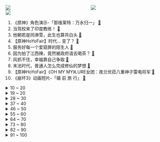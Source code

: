 <div >
	<a style="float:left;width:55%;" href = "https://github.com/anuraghazra/github-readme-stats">
	 <img src = "https://github-readme-stats.vercel.app/api?username=iuuuuuaena&theme=buefy&show_icons=true"/>
	</a>
	<a  style="float:right;width:45%" href = "https://github.com/anuraghazra/github-readme-stats">
	 <img  src="https://github-readme-stats.vercel.app/api/top-langs/?username=anuraghazra&layout=compact"/>
	</a>
	</div>

[![](https://img.shields.io/badge/jxd-@jxdgogogo.xyz-yellowgreen.svg)](https://www.jxdgogogo.xyz)<br>
1. 《原神》角色演示-「那维莱特：万水归一」 [:link:](//www.bilibili.com/video/BV1FC4y1f7hW) <br>
2. 当驾校来了印度教练！ [:link:](//www.bilibili.com/video/BV1tC4y1f7mc) <br>
3. 他朝若是同淋雪，此生也算共白头 [:link:](//www.bilibili.com/video/BV1LN411n7sw) <br>
4. 【原神HoYoFair】时代… 变了？ [:link:](//www.bilibili.com/video/BV1Uh4y1A7Um) <br>
5. 服务好每一个爱窥屏的陌生人 [:link:](//www.bilibili.com/video/BV1qu4y167Vm) <br>
6. 因为拍了江西辣，竟然被政府请去喝茶？ [:link:](//www.bilibili.com/video/BV1484y1U7Qm) <br>
7. 风抓不住，幸福靠自己争取 [:link:](//www.bilibili.com/video/BV1Gw411Y72g) <br>
8. 末法时代，普通人怎么完成修仙的梦想 [:link:](//www.bilibili.com/video/BV1Bm4y1G7kB) <br>
9. 【原神HoYoFair】《OH MY MY》LURE女团：夜兰优菈八重神子雷电将军 [:link:](//www.bilibili.com/video/BV1GK4y1F75d) <br>
10. 《崩坏3》动画短片-「婚 前 旅 行」 [:link:](//www.bilibili.com/video/BV1tu411u7Qm) <br>
<details>
<summary>10 ~ 20</summary>

11. 六个人凑不出一句完整的江西话！ [:link:](//www.bilibili.com/video/BV1Nw411m74y) <br>
12. 教你拥有乖巧懂事的舍友 [:link:](//www.bilibili.com/video/BV1aw411m7ut) <br>
13. 荧：这就是钟离给我的安全感！〖白白剧场〗 [:link:](//www.bilibili.com/video/BV1au4y167qC) <br>
14. 挑战城市暴走10公里到小精灵家...【第三期】 [:link:](//www.bilibili.com/video/BV1wN411E7A9) <br>
15. 在显眼的地方做最显眼的狗 [:link:](//www.bilibili.com/video/BV1434y1A7Jt) <br>
16. 【原神HoYoFair】 浮生若有归 [:link:](//www.bilibili.com/video/BV1EK4y1F7fE) <br>
17. “我的祖国把我从5000英里外送到这里，是让我完成比赛” [:link:](//www.bilibili.com/video/BV1Wu4y1r7kh) <br>
18. 你说你惹我干嘛？！哪一期让你印象深刻？！ [:link:](//www.bilibili.com/video/BV1934y1A7tc) <br>
19. 狗子请小牛吃饭，结果食物中毒，我爸紧急抢救 [:link:](//www.bilibili.com/video/BV1DV411A7iQ) <br>
</details>
<details>
<summary>19 ~ 20</summary>

20. 李佳航：我接戏乱七八糟的，我有问题我承认，让我自己拧巴吧 [:link:](//www.bilibili.com/video/BV1Bu41137HQ) <br>
21. 我是如何认识你妈妈的 [:link:](//www.bilibili.com/video/BV14u41137gT) <br>
22. 这也太土豪了吧 [:link:](//www.bilibili.com/video/BV1DV411c7wC) <br>
23. （ 当 我 们 面 对 冲 突 时 ） [:link:](//www.bilibili.com/video/BV1Nu41137eM) <br>
24. 2013：10年后的中国，诺奖将成常态，而非个例！2023：求个例！ [:link:](//www.bilibili.com/video/BV1nu4y147MQ) <br>
25. 《青莲兰陵》最新技巧！重置隐身，后撤大闪，没有削弱，全是加强！！！ [:link:](//www.bilibili.com/video/BV1U84y1D7Qa) <br>
26. 快来学习！ [:link:](//www.bilibili.com/video/BV1jw411m76o) <br>
27. 【AI剑魔×佐伊】答案 [:link:](//www.bilibili.com/video/BV1Pu41137Up) <br>
28. 中秋特供|| 西游宇宙的"听话听音"巅峰战，灌江口雇佣兵集团"听调不听宣"的真实内涵 [:link:](//www.bilibili.com/video/BV1p84y1U7rR) <br>
</details>
<details>
<summary>28 ~ 30</summary>

29. 大学生务农有多神奇 [:link:](//www.bilibili.com/video/BV1B34y1A7v5) <br>
30. 乡村真人版海贼王（3） [:link:](//www.bilibili.com/video/BV1RH4y1m7nV) <br>
31. 这么帅的Gento 可算来迟了 [:link:](//www.bilibili.com/video/BV1gw411Y7ad) <br>
32. 在他们身上看到了曾经的自己 [:link:](//www.bilibili.com/video/BV1Tu411u7To) <br>
33. 登登~变出真的琳妮特啦~ [:link:](//www.bilibili.com/video/BV1cu411371f) <br>
34. 啊！这就是中年的前奏吗？（2 [:link:](//www.bilibili.com/video/BV1fr4y1Z7tF) <br>
35. Roblox 要听神明的话！和电影一模一样的巨型猫出现啦！ [:link:](//www.bilibili.com/video/BV1a94y1a7Q8) <br>
36. “你会怪妈妈很无能吗”——北大母亲的愤懑维权 [:link:](//www.bilibili.com/video/BV1q94y1a75J) <br>
37. 画画如此的简单，你还学不会？ [:link:](//www.bilibili.com/video/BV1PP41187KW) <br>
</details>
<details>
<summary>37 ~ 40</summary>

38. 如何让一个已婚男人迷途知返 [:link:](//www.bilibili.com/video/BV1xu41137Kx) <br>
39. 小潮team坐什么车？ [:link:](//www.bilibili.com/video/BV1G34y1P7wx) <br>
40. 第63拍的鱼跃真让人叹为观止 [:link:](//www.bilibili.com/video/BV1NK4y1F7yK) <br>
41. 双 标 人 生 [:link:](//www.bilibili.com/video/BV1S8411y7TN) <br>
42. 新疆街头烤包子：根本不敢想象这玩意儿有多好吃！ [:link:](//www.bilibili.com/video/BV12h4y187hh) <br>
43. 带社牛小狗去驱虫洗澡，以为要把它卖了，吓得发抖！ [:link:](//www.bilibili.com/video/BV1ih4y187TC) <br>
44. 军训结束，给大家露两手 [:link:](//www.bilibili.com/video/BV1tu4y147pD) <br>
45. 西虹市首富有点它的影子，亿万富豪给孙子留下遗产，但需要层层考验才能拿到 [:link:](//www.bilibili.com/video/BV1d34y1A76t) <br>
46. 【散人】锈湖新作解谜《地铁繁花》 穿越时空的车站 [:link:](//www.bilibili.com/video/BV17w411m79B) <br>
</details>
<details>
<summary>46 ~ 50</summary>

47. 这是什么新技能 [:link:](//www.bilibili.com/video/BV1JV411w7sh) <br>
48. 被这离谱的主播笑拥了 [:link:](//www.bilibili.com/video/BV1K8411C7EC) <br>
49. 慢慢学会沉默。 [:link:](//www.bilibili.com/video/BV1v84y1D7rX) <br>
50. 他转过身的一瞬间，我从两人眼里看到了异地恋最美好的时刻。 [:link:](//www.bilibili.com/video/BV1sN411n7Qz) <br>
51. ITZY RINGO MV公开 [:link:](//www.bilibili.com/video/BV1Vu4y147cW) <br>
52. 伊犁.没名字烤肉 厨子探店¥330 [:link:](//www.bilibili.com/video/BV1su41137gB) <br>
53. 李佳琦热度不减，国货谣言倍出？真正的商战才刚刚开始！ [:link:](//www.bilibili.com/video/BV1kF411m7Uv) <br>
54. 不用高考没有压力？学校性教育—潜入德国高中实拍 [:link:](//www.bilibili.com/video/BV1xm4y1G7kj) <br>
55. 带货视频虚假宣传？！我又又又亿次被骗了！！！ [:link:](//www.bilibili.com/video/BV1Vu4y14783) <br>
</details>
<details>
<summary>55 ~ 60</summary>

56. 当代柯南Coser内卷现状 [:link:](//www.bilibili.com/video/BV1VC4y1f7Q2) <br>
57. 【丧病中配】如果2077的CV来配音《赛博朋克：边缘行者》（第九话） [:link:](//www.bilibili.com/video/BV18j41187Fa) <br>
58. 历时二十一天，我把大英博物馆里的中国文物“带回了家” [:link:](//www.bilibili.com/video/BV1ru4y1z7VG) <br>
59. XG - PUPPET SHOW (Official Music Video) [:link:](//www.bilibili.com/video/BV1ep4y1F7aQ) <br>
60. 一个王炸把我干懵了 [:link:](//www.bilibili.com/video/BV1Fj411h7D5) <br>
61. 月下：这样的吸血鬼美少女到底谁在谈？ [:link:](//www.bilibili.com/video/BV1Ej41187VE) <br>
62. 今年秋招真的太容易了 [:link:](//www.bilibili.com/video/BV1wj411h7ro) <br>
63. “法国艺术家Nylh与她的可穿戴艺术作品，一种高贵的秩序感诡异奢华” [:link:](//www.bilibili.com/video/BV1Kh4y1h7Yq) <br>
64. 没有哪个小狗能拒绝星空泡泡浴 [:link:](//www.bilibili.com/video/BV1im4y1G7gS) <br>
</details>
<details>
<summary>64 ~ 70</summary>

65. 当米氏女主哪有不疯的？强撑罢了！！ [:link:](//www.bilibili.com/video/BV1cH4y1U7gq) <br>
66. 爷爷让孙子去讨债，却被骂了祖宗十八代！ [:link:](//www.bilibili.com/video/BV1pV411w7sZ) <br>
67. 【HIV】射精前后，病毒如何极限求生【异性篇-男传女】 [:link:](//www.bilibili.com/video/BV17z4y1V73p) <br>
68. 《拒绝动物表演》但拒绝不了动物硬要表演 [:link:](//www.bilibili.com/video/BV1Jw411m72n) <br>
69. 【渚薰】彼岸安。 [:link:](//www.bilibili.com/video/BV1xH4y1m7yr) <br>
70. 你好，可以去你家给你做饭吗？第十五顿饭 第十家 元气少男少女！ [:link:](//www.bilibili.com/video/BV1q8411y79i) <br>
71. 史上最高单集成本！首季结局！热血与感动《海贼王》真人版P2 [:link:](//www.bilibili.com/video/BV1ap4y1F7CU) <br>
72. 中外说车大比拼——兰博和叉车的故事 [:link:](//www.bilibili.com/video/BV1Hu41137Rc) <br>
73. 国外趣味视频集锦，看完觉得整个世界都是那么欢乐！#194 [:link:](//www.bilibili.com/video/BV1pF411m78g) <br>
</details>
<details>
<summary>73 ~ 80</summary>

74. 仅仅500抽，让主播羡慕一辈子！！ [:link:](//www.bilibili.com/video/BV1KH4y1U7aW) <br>
75. 我藏色也不夸张啊？！！！！ [:link:](//www.bilibili.com/video/BV1QK4y1F7m6) <br>
76. 男子酒后非要找豪猪【阅片无数3rd 11】 [:link:](//www.bilibili.com/video/BV1B94y1a7x4) <br>
77. 冲破围城！大元岂能被洋人所困！【帝国时代4】 [:link:](//www.bilibili.com/video/BV1Yw411m75P) <br>
78. “好好好，这么剪是吧” [:link:](//www.bilibili.com/video/BV1tj4118777) <br>
79. 国歌奏响，金牌闪耀，我们是冠军！ [:link:](//www.bilibili.com/video/BV1rm4y1G7TH) <br>
80. 明天继续努力！ [:link:](//www.bilibili.com/video/BV1wz4y1571n) <br>
81. 这需要很多钱吗，不，这需要很多爱...... [:link:](//www.bilibili.com/video/BV12j41187si) <br>
82. 失恋的体育生有多可怕！队长失恋了 800m狂甩第二名200m！ [:link:](//www.bilibili.com/video/BV1v34y1A7fX) <br>
</details>
<details>
<summary>82 ~ 90</summary>

83. 穿越成了千金大小姐，可女主带着重生的记忆和我杠上了【女主你别靠近02】 [:link:](//www.bilibili.com/video/BV1jj41187G9) <br>
84. 王老菊教你说谎变驴01 [:link:](//www.bilibili.com/video/BV1t94y1a7cV) <br>
85. IVE回归先行曲《Either Way》MV [:link:](//www.bilibili.com/video/BV1Kz4y157rJ) <br>
86. 【萌黄一槽】漩涡鸣人[中秋限定]技能全爆料！鸣人、鸣子我全都要！ [:link:](//www.bilibili.com/video/BV1UN4y1Z7xo) <br>
87. 【蓝甲虫】外星高科技，蓝色钢铁蜘蛛侠，又菜又能打！ [:link:](//www.bilibili.com/video/BV1PF411m7bj) <br>
88. 快乐的银快乐的一天～ [:link:](//www.bilibili.com/video/BV1HV411w7P1) <br>
89. 【那维莱特】观众说这11秒都不用剪辑 [:link:](//www.bilibili.com/video/BV1dh4y187xS) <br>
90. 你的宿舍有没有这样一个大爹？ [:link:](//www.bilibili.com/video/BV1zK4y1F74u) <br>
91. 【华为Mate60 RS 非凡大师】非凡，成就大师 [:link:](//www.bilibili.com/video/BV1y34y1A7RM) <br>
</details>
<details>
<summary>91 ~ 100</summary>

92. 真正的剑气究竟什么样？连自己都不相信的东西，怎么可能找得到呢？ [:link:](//www.bilibili.com/video/BV1nK4y1F72K) <br>
93. 再重来一万次，我也会毫不犹豫的闪现向前！！ [:link:](//www.bilibili.com/video/BV1wp4y1A7rS) <br>
94. 前六瓶是实力，最后一瓶是运气 [:link:](//www.bilibili.com/video/BV16C4y1Z7Lt) <br>
95. 【纷争演绎】全关卡 摆完挂机 简单好抄（持续更新中） [:link:](//www.bilibili.com/video/BV1zF411m79L) <br>
96. 哭！也算时间哦 [:link:](//www.bilibili.com/video/BV1NH4y1U7pV) <br>
97. 假如忍者有替身，但替身是海贼....... [:link:](//www.bilibili.com/video/BV1nu4y167xK) <br>
98. 手绘各种手游图标，你最熟悉的是哪个 [:link:](//www.bilibili.com/video/BV1Yz4y1V7nU) <br>
99. 最痛苦的无限循环：永远下不了班！时间循环喜剧《如果不让上司注意到这个时间循环就无法结束》 [:link:](//www.bilibili.com/video/BV1pw411m7VM) <br>
100. 中秋，宜团圆！这部《中国台湾地理》送给你【4K】 [:link:](//www.bilibili.com/video/BV1CC4y157Gg) <br>
</details>
